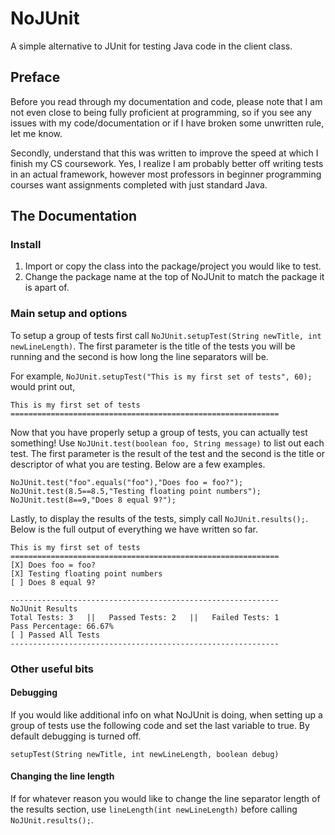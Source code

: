 # NoJUnit

A simple alternative to JUnit for testing Java code in the client class.

## Preface

Before you read through my documentation and code, please note that I am not even close to being fully proficient at programming, so if you see any issues with my code/documentation or if I have broken some unwritten rule, let me know.

Secondly, understand that this was written to improve the speed at which I finish my CS coursework. Yes, I realize I am probably better off writing tests in an actual framework, however most professors in beginner programming courses want assignments completed with just standard Java.

## The Documentation

### Install

1. Import or copy the class into the package/project you would like to test.
2. Change the package name at the top of NoJUnit to match the package it is apart of.

### Main setup and options

To setup a group of tests first call `NoJUnit.setupTest(String newTitle, int newLineLength)`. The first parameter is the title of the tests you will be running and the second is how long the line separators will be.

For example, `NoJUnit.setupTest("This is my first set of tests", 60);` would print out,

    This is my first set of tests
    ============================================================
    
Now that you have properly setup a group of tests, you can actually test something! Use `NoJUnit.test(boolean foo, String message)` to list out each test. The first parameter is the result of the test and the second is the title or descriptor of what you are testing. Below are a few examples.

    NoJUnit.test("foo".equals("foo"),"Does foo = foo?");
    NoJUnit.test(8.5==8.5,"Testing floating point numbers");
    NoJUnit.test(8==9,"Does 8 equal 9?");
    
Lastly, to display the results of the tests, simply call `NoJUnit.results();`. Below is the full output of everything we have written so far.

    This is my first set of tests
    ============================================================
    [X] Does foo = foo?
    [X] Testing floating point numbers
    [ ] Does 8 equal 9?

    ------------------------------------------------------------
    NoJUnit Results
    Total Tests: 3   ||   Passed Tests: 2   ||   Failed Tests: 1
    Pass Percentage: 66.67%
    [ ] Passed All Tests
    ------------------------------------------------------------
    
### Other useful bits

#### Debugging

If you would like additional info on what NoJUnit is doing, when setting up a group of tests use the following code and set the last variable to true. By default debugging is turned off.

    setupTest(String newTitle, int newLineLength, boolean debug)

#### Changing the line length

If for whatever reason you would like to change the line separator length of the results section, use `lineLength(int newLineLength)` before calling `NoJUnit.results();`.
